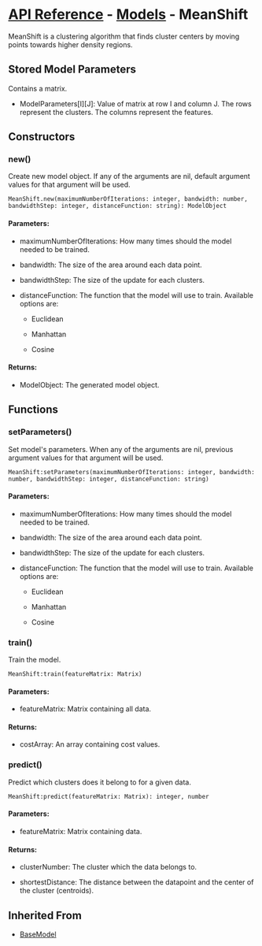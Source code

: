# [API Reference](../../API.md) - [Models](../Models.md) - MeanShift

MeanShift is a clustering algorithm that finds cluster centers by moving points towards higher density regions.

## Stored Model Parameters

Contains a matrix.  

* ModelParameters[I][J]: Value of matrix at row I and column J. The rows represent the clusters. The columns represent the features.

## Constructors

### new()

Create new model object. If any of the arguments are nil, default argument values for that argument will be used.

```
MeanShift.new(maximumNumberOfIterations: integer, bandwidth: number, bandwidthStep: integer, distanceFunction: string): ModelObject
```

#### Parameters:

* maximumNumberOfIterations: How many times should the model needed to be trained.

* bandwidth: The size of the area around each data point.

* bandwidthStep: The size of the update for each clusters.

* distanceFunction: The function that the model will use to train. Available options are:

  * Euclidean
 
  * Manhattan

  * Cosine

#### Returns:

* ModelObject: The generated model object.

## Functions

### setParameters()

Set model's parameters. When any of the arguments are nil, previous argument values for that argument will be used.

```
MeanShift:setParameters(maximumNumberOfIterations: integer, bandwidth: number, bandwidthStep: integer, distanceFunction: string)
```

#### Parameters:

* maximumNumberOfIterations: How many times should the model needed to be trained.

* bandwidth: The size of the area around each data point.

* bandwidthStep: The size of the update for each clusters.

* distanceFunction: The function that the model will use to train. Available options are:

  * Euclidean
 
  * Manhattan

  * Cosine

### train()

Train the model.

```
MeanShift:train(featureMatrix: Matrix)
```

#### Parameters:

* featureMatrix: Matrix containing all data.

#### Returns:

* costArray: An array containing cost values.

### predict()

Predict which clusters does it belong to for a given data.

```
MeanShift:predict(featureMatrix: Matrix): integer, number
```

#### Parameters:

* featureMatrix: Matrix containing data.

#### Returns:

* clusterNumber: The cluster which the data belongs to.

* shortestDistance: The distance between the datapoint and the center of the cluster (centroids).

## Inherited From

* [BaseModel](BaseModel.md)
